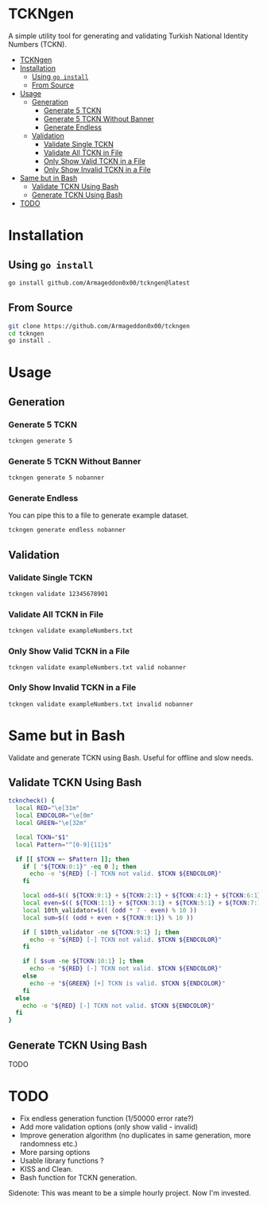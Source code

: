# TCKNgen
A simple utility tool for generating and validating Turkish National Identity Numbers (TCKN).

- [TCKNgen](#tckngen)
- [Installation](#installation)
  - [Using `go install`](#using-go-install)
  - [From Source](#from-source)
- [Usage](#usage)
  - [Generation](#generation)
    - [Generate 5 TCKN](#generate-5-tckn)
    - [Generate 5 TCKN Without Banner](#generate-5-tckn-without-banner)
    - [Generate Endless](#generate-endless)
  - [Validation](#validation)
    - [Validate Single TCKN](#validate-single-tckn)
    - [Validate All TCKN in File](#validate-all-tckn-in-file)
    - [Only Show Valid TCKN in a File](#only-show-valid-tckn-in-a-file)
    - [Only Show Invalid TCKN in a File](#only-show-invalid-tckn-in-a-file)
- [Same but in Bash](#same-but-in-bash)
  - [Validate TCKN Using Bash](#validate-tckn-using-bash)
  - [Generate TCKN Using Bash](#generate-tckn-using-bash)
- [TODO](#todo)

# Installation

## Using `go install`
```bash
go install github.com/Armageddon0x00/tckngen@latest
```

## From Source
```bash
git clone https://github.com/Armageddon0x00/tckngen
cd tckngen
go install .
```

# Usage

## Generation

### Generate 5 TCKN
```bash
tckngen generate 5
```

### Generate 5 TCKN Without Banner
```bash
tckngen generate 5 nobanner
```

### Generate Endless
You can pipe this to a file to generate example dataset.
```bash
tckngen generate endless nobanner
```

## Validation

### Validate Single TCKN
```bash
tckngen validate 12345678901
```

### Validate All TCKN in File
```bash
tckngen validate exampleNumbers.txt
```

### Only Show Valid TCKN in a File
```
tckngen validate exampleNumbers.txt valid nobanner
```

### Only Show Invalid TCKN in a File
```
tckngen validate exampleNumbers.txt invalid nobanner
```

# Same but in Bash
Validate and generate TCKN using Bash. Useful for offline and slow needs.

## Validate TCKN Using Bash
```bash
tckncheck() {
  local RED="\e[31m"
  local ENDCOLOR="\e[0m"
  local GREEN="\e[32m"

  local TCKN="$1"
  local Pattern="^[0-9]{11}$"

  if [[ $TCKN =~ $Pattern ]]; then
    if [ "${TCKN:0:1}" -eq 0 ]; then
      echo -e "${RED} [-] TCKN not valid. $TCKN ${ENDCOLOR}"
    fi

    local odd=$(( ${TCKN:0:1} + ${TCKN:2:1} + ${TCKN:4:1} + ${TCKN:6:1} + ${TCKN:8:1} ))
    local even=$(( ${TCKN:1:1} + ${TCKN:3:1} + ${TCKN:5:1} + ${TCKN:7:1} ))
    local 10th_validator=$(( (odd * 7 - even) % 10 ))
    local sum=$(( (odd + even + ${TCKN:9:1}) % 10 ))

    if [ $10th_validator -ne ${TCKN:9:1} ]; then
      echo -e "${RED} [-] TCKN not valid. $TCKN ${ENDCOLOR}"
    fi

    if [ $sum -ne ${TCKN:10:1} ]; then
      echo -e "${RED} [-] TCKN not valid. $TCKN ${ENDCOLOR}"
    else
      echo -e "${GREEN} [+] TCKN is valid. $TCKN ${ENDCOLOR}"
    fi
  else
    echo -e "${RED} [-] TCKN not valid. $TCKN ${ENDCOLOR}"
  fi
}
```

## Generate TCKN Using Bash
TODO

# TODO
- Fix endless generation function (1/50000 error rate?)
- Add more validation options (only show valid - invalid)
- Improve generation algorithm (no duplicates in same generation, more randomness etc.)
- More parsing options
- Usable library functions ?
- KISS and Clean.
- Bash function for TCKN generation.

Sidenote: This was meant to be a simple hourly project. Now I'm invested.
